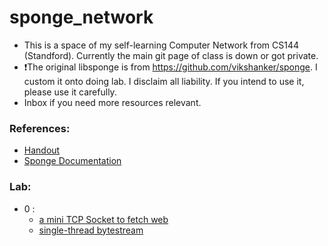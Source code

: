 # sponge_network

- This is a space of my self-learning Computer Network from CS144 (Standford). Currently the main git page of class is down or got private.
- ❗️The original libsponge is from https://github.com/vikshanker/sponge. I custom it onto doing lab. I disclaim all liability. If you intend to use it, please use it carefully. 
- Inbox if you need more resources relevant.

### References:
- [Handout](https://kangyupl.gitee.io/cs144.github.io)
- [Sponge Documentation](https://kangyupl.gitee.io/cs144.github.io/doc/lab0/annotated.html)


### Lab:
- 0 : 
    - [a mini TCP Socket to fetch web](https://github.com/duongphannamhung/sponge_network/blob/main/sponge-network/apps/webget.cc)
    - [single-thread bytestream](https://github.com/duongphannamhung/sponge_network/blob/main/sponge-network/libsponge/byte_stream.cc)